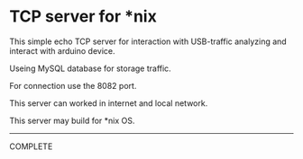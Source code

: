 # TCP server for *nix

This simple echo TCP server for interaction with USB-traffic analyzing and interact with arduino device.

Useing MySQL database for storage traffic.

For connection use the 8082 port.

This server can worked in internet and local network.

This server may build for *nix OS.
____

COMPLETE